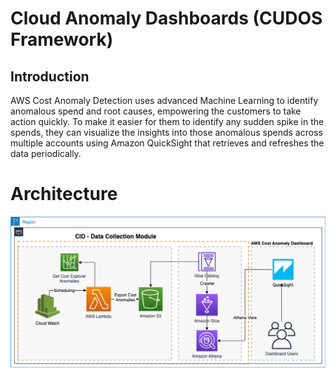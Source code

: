 # Cloud Anomaly Dashboards (CUDOS Framework)

## Introduction

AWS Cost Anomaly Detection uses advanced Machine Learning to identify anomalous spend and root causes, empowering the customers to take action quickly. To make it easier for them to identify any sudden spike in the spends, they can visualize the insights into those anomalous spends across multiple accounts using Amazon QuickSight that retrieves and refreshes the data periodically.


# Architecture

![Architecture](./Images/Arc.png)


